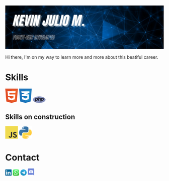 <img src="img/kevin_banner.jpg"><br>

<p>Hi there, I'm on my way to learn more and more about this beatiful career.</p>

<h1>Skills</h1>
<code><img width="40px" src="img/html-1.svg"></code> 
<code><img width="40px" src="img/css-3.svg"></code>
<code><img width="40px" src="img/php-1.svg"></code>

<h2>Skills on construction</h2>
<code><img width="40px" src="img/logo-javascript.svg"></code>
<code><img width="40px" src="img/python-5.svg"></code>

<h1>Contact</h1>
<a href=""><img width="20px" src="img/linkedin-icon-2.svg"></a>  <a href=""><img width="20px" src="img/whatsapp-icon.svg"></a>  <a href=""><img width="20px" src="img/telegram.svg"></a>  <a href=""><img width="20px" src="img/discord.svg"></a>